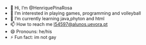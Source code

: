 - 👋 Hi, I’m @HenriquePinaRosa
- 👀 I’m interested in playing games, programming and volleyball
- 🌱 I’m currently learning java,phyton and html
- 📫 How to reach me l54597@alunos.uevora.pt
- 😄 Pronouns: he/his
- ⚡ Fun fact: im not gay

<!---
HenriquePinaRosa/HenriquePinaRosa is a ✨ special ✨ repository because its `README.md` (this file) appears on your GitHub profile.
You can click the Preview link to take a look at your changes.
--->
